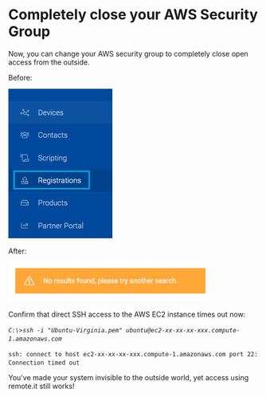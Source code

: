 # Completely close your AWS Security Group

Now, you can change your AWS security group to completely close open access from the outside.

Before:

![](../../.gitbook/assets/image%20%28482%29.png)

After:

![](../../.gitbook/assets/image%20%28176%29.png)

Confirm that direct SSH access to the AWS EC2 instance times out now:

_`C:\>ssh -i "Ubuntu-Virginia.pem" ubuntu@ec2-xx-xx-xx-xxx.compute-1.amazonaws.com`_ 

`ssh: connect to host ec2-xx-xx-xx-xxx.compute-1.amazonaws.com port 22: Connection timed out`

You've made your system invisible to the outside world, yet access using remote.it still works!



